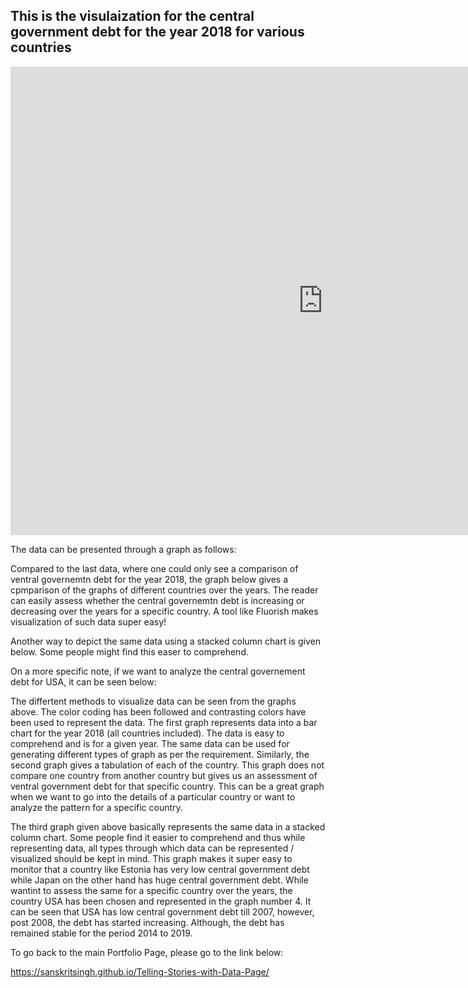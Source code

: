 ## This is the visulaization for the central government debt for the year 2018 for various countries

<iframe src="https://data.oecd.org/chart/6gMT" width="1000" height="750" style="border: 0" mozallowfullscreen="true" webkitallowfullscreen="true" allowfullscreen="true"><a href="https://data.oecd.org/chart/6gMT" target="_blank">OECD Chart: General government debt, Total, % of GDP, Annual, 2018</a></iframe>

The data can be presented through a graph as follows:

Compared to the last data, where one could only see a comparison of ventral governemtn debt for the year 2018, the graph below gives a cpmparison of the graphs of different countries over the years. The reader can easily assess whether the central governemtn debt is increasing or decreasing over the years for a specific country. A tool like Fluorish makes visualization of such data super easy!

<div class="flourish-embed flourish-chart" data-src="visualisation/5291281"><script src="https://public.flourish.studio/resources/embed.js"></script></div>

Another way to depict the same data using a stacked column chart is given below. Some people might find this easer to comprehend.

<div class="flourish-embed flourish-chart" data-src="visualisation/5291385"><script src="https://public.flourish.studio/resources/embed.js"></script></div>

On a more specific note, if we want to analyze the central governement debt for USA, it can be seen below:

<div class="flourish-embed flourish-chart" data-src="visualisation/5291413"><script src="https://public.flourish.studio/resources/embed.js"></script></div>

The differtent methods to visualize data can be seen from the graphs above. The color coding has been followed and contrasting colors have been used to represent the data. The first graph represents data into a bar chart for the year 2018 (all countries included). The data is easy to comprehend and is for a given year. The same data can be used for generating different types of graph as per the requirement. Similarly, the second graph gives a tabulation of each of the country. This graph does not compare one country from another country but gives us an assessment of ventral government debt for that specific country. This can be a great graph when we want to go into the details of a particular country or want to analyze the pattern for a specific country.

The third graph given above basically represents the same data in a stacked column chart. Some people find it easier to comprehend and thus while representing data, all types through which data can be represented / visualized should be kept in mind. This graph makes it super easy to monitor that a country like Estonia has very low central government debt while Japan on the other hand has huge central government debt. While wantint to assess the same for a specific country over the years, the country USA has been chosen and represented in the graph number 4.  It can be seen that USA has low central government debt till 2007, however, post 2008, the debt has started increasing. Although, the debt has remained stable for the period 2014 to 2019.

To go back to the main Portfolio Page, please go to the link below:

https://sanskritsingh.github.io/Telling-Stories-with-Data-Page/
